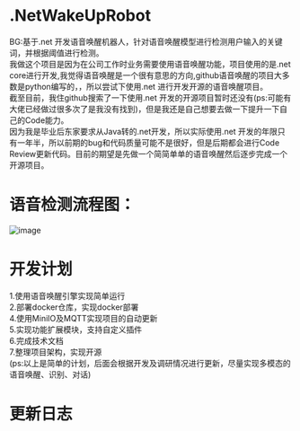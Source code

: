 # .NetWakeUpRobot
BG:基于.net 开发语音唤醒机器人，针对语音唤醒模型进行检测用户输入的关键词，并根据阈值进行检测。</br>
我做这个项目是因为在公司工作时业务需要使用语音唤醒功能，项目使用的是.net core进行开发,我觉得语音唤醒是一个很有意思的方向,github语音唤醒的项目大多数是python编写的，，所以尝试下使用.net 进行开发开源的语音唤醒项目。</br>
截至目前，我住github搜索了一下使用.net 开发的开源项目暂时还没有(ps:可能有大佬已经做过很多次了是我没有找到)，但是我还是自己想要去做一下提升一下自己的Code能力。</br>
因为我是毕业后东家要求从Java转的.net开发，所以实际使用.net 开发的年限只有一年半，所以前期的bug和代码质量可能不是很好，但是后期都会进行Code Review更新代码。目前的期望是先做一个简简单单的语音唤醒然后逐步完成一个开源项目。</br>
# 语音检测流程图：
![image](https://github.com/m2474261466/.NetWakeUpRobot/assets/63469149/66cf8085-c35e-44a3-a927-6b40765d80d3)

# 开发计划
1.使用语音唤醒引擎实现简单运行</br>
2.部署docker仓库，实现docker部署</br>
4.使用MiniIO及MQTT实现项目的自动更新</br>
5.实现功能扩展模块，支持自定义插件</br>
6.完成技术文档</br>
7.整理项目架构，实现开源</br>
(ps:以上是简单的计划，后面会根据开发及调研情况进行更新，尽量实现多模态的语音唤醒、识别、对话)

# 更新日志
